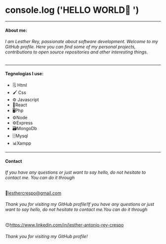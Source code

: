 # console.log ('HELLO WORLD🖖 ')
------------
#### About me:
###### I am Lesther Rey, passionate about software development. Welcome to my GitHub profile. Here you can find some of my personal projects, contributions to open source repositories and other interesting things.

------------

#### Tegnologias I use:
- 🗒️ Html
- 🖌️ Css
- ⚙️ Javascript
- 🧫React
- 🖥️Php
- ⚙️Node 
- ⚙️Express 
- 🗃️MongoDb
- 🗄️Mysql
- 📊Xampp


------------

#### Contact
###### If you have any questions or just want to say hello, do not hesitate to contact me. You can do it through 
📧lesthercrespo@gmail.com

###### Thank you for visiting my GitHub profile!If you have any questions or just want to say hello, do not hesitate to contact me.You can do it through 
😊https://www.linkedin.com/in/lesther-antonio-rey-crespo

###### Thank you for visiting my GitHub profile!

